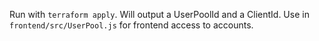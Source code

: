 Run with `terraform apply`.
Will output a UserPoolId and a ClientId.
Use in `frontend/src/UserPool.js` for frontend access to accounts.